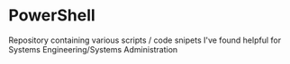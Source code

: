 # PowerShell

Repository containing various scripts / code snipets I've found helpful for Systems Engineering/Systems Administration
